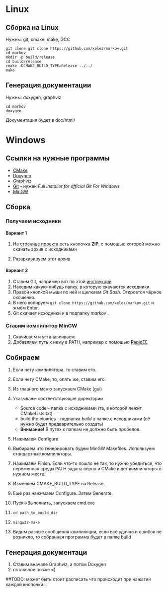 # Linux

## Сборка на Linux
Нужны: git, cmake, make, GCC

    git clone git clone https://github.com/xelez/markov.git
    cd markov
    mkdir -p build/release
    cd build/release
    cmake -DCMAKE_BUILD_TYPE=Release ../../
    make

## Генерация документации
Нужны: doxygen, graphviz

    cd markov
    doxygen

Документация будет в doc/html/

# Windows

## Ссылки на нужные программы
 * [CMake](http://www.cmake.org/cmake/resources/software.html)
 * [Doxygen](http://www.stack.nl/~dimitri/doxygen/download.html#latestsrc)
 * [Graphviz](http://www.graphviz.org/Download_windows.php)
 * [Git](http://code.google.com/p/msysgit/downloads/list) -
   нужен _Full installer for official Git For Windows_
 * [MinGW](http://www.mingw.org/wiki/Getting_Started)

## Сборка

### Получаем исходники

#### Вариант 1

 1. На [странице проекта](https://github.com/xelez/markov/) есть кнопочка **ZIP**,
    с помощью которой можно скачать архив с исходниками
 
 2. Разархивируем этот архив

#### Вариант 2
 1. Ставим Git, например вот по этой [инструкции](http://kuroikaze85.wordpress.com/2009/12/16/git-on-windows/)
 2. Находим какую-нибудь папку, в которую скачаются исходники.
 3. Правой кнопкой мыши по ней и щелкаем _Git Bash_. Откроется чёрное окошечко.
 4. В него копируем `git clone https://github.com/xelez/markov.git` и жмём Enter.
 5. Git скачает исходники и в подпапку _markov_ .

### Ставим компилятор MinGW
 1. Скачиваем и устанавливаем.
 2. Добавляем путь к нему в PATH, например с помощью [RapidEE](http://www.rapidee.com/ru/download)

## Собираем
 1. Если нету компилятора, то ставим его.
 2. Если нету CMake, то, опять же, ставим его.
 3. Из главного меню запускаем CMake (gui)
 4. Указываем соответствующие директории
    * Source code - папка с исходниками (та, в которой лежит CMakeLists.txt)
    * build the binaries - подпапка _build_ в папке с исходниками (её нужно будет предварительно создать)
    * **Внимание!** В путях к папкам не должно быть пробелов.

 5. Нажимаем Configure
 6. Выбираем что генерировать будем MinGW Makefiles. Используем стандартные компиляторы.
 7. Нажимаем Finish. Если что-то пошло не так, то нужно убедиться, что переменная среды PATH
    задана верно и CMake ищет компиляторы в нужном месте.
 8. Изменяем CMAKE_BUILD_TYPE на Release.
 9. Ещё раз нажимаем Configure. Затем Generate.
 9. Пуск->Выполнить, запускаем cmd.exe
 9. `cd path_to_build_dir`
 9. `mingw32-make`
 9. Видим разные сообщения компиляции, если всё удачно и ошибок не возникло, то собранная программа будет в папке build
 
## Генерация документаци
 1. Ставим вначале Graphviz, а потом Doxygen
 2. остальное позже =)

##TODO:
  может быть стоит расписать что происходит при нажатии каждой кнопочки...